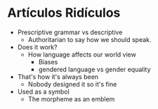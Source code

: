 ---
---

# Artículos Ridículos

- Prescriptive grammar vs descriptive
	- Authoritarian to say how we should speak.
- Does it work?
	- How language affects our world view
		- Biases
		- gendered language vs gender equality
- That's how it's always been
	- Nobody designed it so it's fine
- Used as a symbol
	- The morpheme as an emblem

